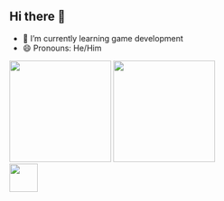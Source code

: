 ## Hi there 👋

- 🌱 I’m currently learning game development
- 😄 Pronouns: He/Him

<div>
  <img height="180em" src="https://github-readme-stats.vercel.app/api?username=oJonasRtz&show_icons=true&theme=radical"/>
  <img height="180em" src="https://github-readme-stats.vercel.app/api/top-langs/?username=oJonasRtz&hide=Yacc&layout=compact&theme=radical"/>
</div>

<div>
  <img height="50em" src="https://cdn.jsdelivr.net/gh/devicons/devicon@latest/icons/c/c-original.svg" />
</div>

##
